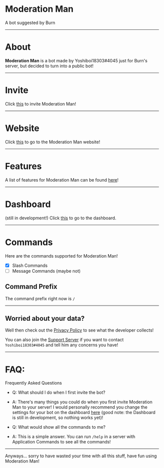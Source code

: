 # Moderation Man

A bot suggested by Burn

---

# About

**Moderation Man** is a bot made by Yoshiboi18303#4045 just for Burn's server, but decided to turn into a public bot!

---

# Invite

Click [this](https://discord.com/api/oauth2/authorize?client_id=891070722074611742&permissions=8&scope=bot%20applications.commands) to invite Moderation Man!

---

# Website

Click [this](https://moderation-man.ml) to go to the Moderation Man website!

---

# Features

A list of features for Moderation Man can be found [here](https://moderation-man.ml/features)!

---

# Dashboard

(still in development!) Click [this](https://moderation-man.ml/servers) to go to the dashboard.

---

# Commands

Here are the commands supported for Moderation Man!

- [x] Slash Commands
- [ ] Message Commands (maybe not)

## Command Prefix

The command prefix right now is `/`

---

## Worried about your data?

Well then check out the [Privacy Policy](https://moderation-man.ml/privacy) to see what the developer collects!

You can also join the [Support Server](https://discord.gg/nv4pyCXBnr) if you want to contact `Yoshiboi18303#4045` and tell him any concerns you have!

---

# FAQ:
Frequently Asked Questions

- Q: What should I do when I first invite the bot?
- A: There's many things you could do when you first invite Moderation Man to your server! I would personally recommend you change the settings for your bot on the dashboard [here](https://moderation-man.ml/servers) (good note: the Dashboard is still in development, so nothing works yet)!

- Q: What would show all the commands to me?
- A: This is a simple answer. You can run `/help` in a server with Application Commands to see all the commands!

---

Anyways... sorry to have wasted your time with all this stuff, have fun using Moderation Man!
